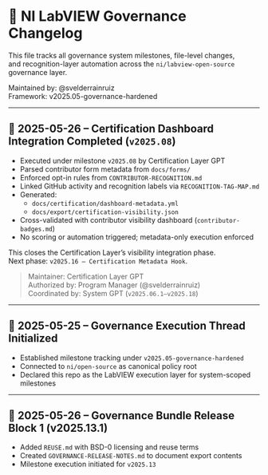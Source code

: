 # 📜 NI LabVIEW Governance Changelog

This file tracks all governance system milestones, file-level changes,  
and recognition-layer automation across the `ni/labview-open-source` governance layer.

Maintained by: @svelderrainruiz  
Framework: v2025.05-governance-hardened

---

## 📅 2025-05-26 – Certification Dashboard Integration Completed (`v2025.08`)

- Executed under milestone `v2025.08` by Certification Layer GPT
- Parsed contributor form metadata from `docs/forms/`
- Enforced opt-in rules from `CONTRIBUTOR-RECOGNITION.md`
- Linked GitHub activity and recognition labels via `RECOGNITION-TAG-MAP.md`
- Generated:
  - `docs/certification/dashboard-metadata.yml`
  - `docs/export/certification-visibility.json`
- Cross-validated with contributor visibility dashboard (`contributor-badges.md`)
- No scoring or automation triggered; metadata-only execution enforced

This closes the Certification Layer’s visibility integration phase.  
Next phase: `v2025.16 – Certification Metadata Hook`.

> Maintainer: Certification Layer GPT  
> Authorized by: Program Manager (@svelderrainruiz)  
> Coordinated by: System GPT (`v2025.06.1–v2025.18`)


---

## 📅 2025-05-25 – Governance Execution Thread Initialized

- Established milestone tracking under `v2025.05-governance-hardened`
- Connected to `ni/open-source` as canonical policy root
- Declared this repo as the LabVIEW execution layer for system-scoped milestones

---

## 📅 2025-05-26 – Governance Bundle Release Block 1 (v2025.13.1)

- Added `REUSE.md` with BSD-0 licensing and reuse terms
- Created `GOVERNANCE-RELEASE-NOTES.md` to document export contents
- Milestone execution initiated for `v2025.13`

